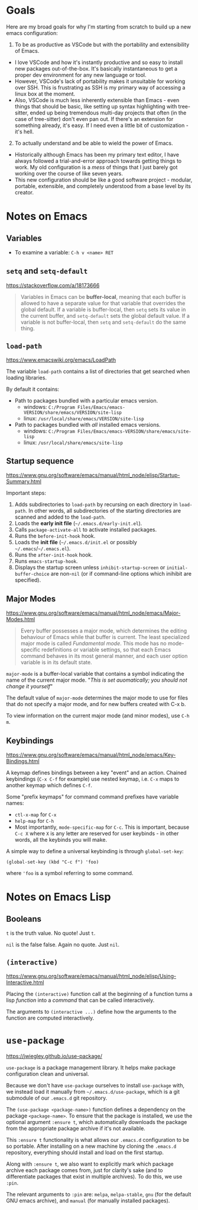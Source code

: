 # Goals

Here are my broad goals for why I'm starting from scratch to build up a new emacs configuration:

 1. To be as productive as VSCode but with the portability and extensibility of Emacs.
   - I love VSCode and how it's instantly productive and so easy to install new packages out-of-the-box. It's basically instantaneous to get a proper dev environment for any new language or tool.
   - However, VSCode's lack of portability makes it unsuitable for working over SSH. This is frustrating as SSH is my primary way of accessing a linux box at the moment.
   - Also, VSCode is much less inherently extensible than Emacs - even things that should be basic, like setting up syntax highlighting with tree-sitter, ended up being tremendous multi-day projects that often (in the case of tree-sitter) don't even pan out. If there's an extension for something already, it's easy. If I need even a little bit of customization - it's hell.

 2. To actually understand and be able to wield the power of Emacs.
   - Historically although Emacs has been my primary text editor, I have always followed a trial-and-error approach towards getting things to work. My old configuration is a *mess* of things that I just barely got working over the course of like seven years.
   - This new configuration should be like a good software project - modular, portable, extensible, and completely understood from a base level by its creator.

# Notes on Emacs

## Variables

 - To examine a variable: `C-h v <name> RET`

## `setq` and `setq-default`

https://stackoverflow.com/a/18173666

> Variables in Emacs can be **buffer-local**, meaning that each buffer is allowed to have a separate value for that variable that overrides the global default.
> If a variable is buffer-local, then `setq` sets its value in the current buffer, and `setq-default` sets the global default value.
> If a variable is not buffer-local, then `setq` and `setq-default` do the same thing.

## `load-path`

https://www.emacswiki.org/emacs/LoadPath

The variable `load-path` contains a list of directories that get searched when loading libraries.

By default it contains:

 - Path to packages bundled with a particular emacs version.
   - windows: `C:/Program Files/Emacs/emacs-VERSION/share/emacs/VERSION/site-lisp`
   - linux: `/usr/local/share/emacs/VERSION/site-lisp`
 - Path to packages bundled with *all* installed emacs versions.
   - windows: `C:/Program Files/Emacs/emacs-VERSION/share/emacs/site-lisp`
   - linux: `/usr/local/share/emacs/site-lisp`

## Startup sequence

https://www.gnu.org/software/emacs/manual/html_node/elisp/Startup-Summary.html

Important steps:

 1. Adds subdirectories to `load-path` by recursing on each directory in `load-path`. In other words, all subdirectories of the starting directories are scanned and added to the `load-path`.
 6. Loads the **early init file** (`~/.emacs.d/early-init.el`).
 7. Calls `package-activate-all` to activate installed packages.
 9. Runs the `before-init-hook` hook.
 14. Loads the **init file** (`~/.emacs.d/init.el` or possibly `~/.emacs`/`~/.emacs.el`).
 18. Runs the `after-init-hook` hook.
 26. Runs `emacs-startup-hook`.
 29. Displays the startup screen unless `inhibit-startup-screen` or `initial-buffer-choice` are non-`nil` (or if command-line options which inihibit are specified).

## Major Modes

https://www.gnu.org/software/emacs/manual/html_node/emacs/Major-Modes.html

> Every buffer possesses a major mode, which determines the editing behaviour of Emacs while that buffer is current.
> The least specialized major mode is called *Fundamental mode*. This mode has no mode-specific redefinitions or variable settings, so that each Emacs command behaves in its most general manner, and each user option variable is in its default state.

`major-mode` is a buffer-local variable that contains a symbol indicating the name of the current major mode. "*This is set auomatically; you should not change it yourself*"

The default value of `major-mode` determines the major mode to use for files that do not specify a major mode, and for new buffers created with C-x b.

To view information on the current major mode (and minor modes), use `C-h m`.

## Keybindings

https://www.gnu.org/software/emacs/manual/html_node/emacs/Key-Bindings.html

A keymap defines bindings between a key "event" and an action. Chained keybindings (`C-x C-f` for example) use nested keymap, i.e. `C-x` maps to another keymap which defines `C-f`.

Some "prefix keymaps" for command command prefixes have variable names:

 - `ctl-x-map` for `C-x`
 - `help-map` for `C-h`
 - Most importantly, `mode-specific-map` for `C-c`. This is important, because `C-c X` where `X` is any letter are reserved for user keybinds - in other words, all the keybinds you will make.

A simple way to define a universal keybinding is through `global-set-key`:

```
(global-set-key (kbd "C-c f") 'foo)
```

where `'foo` is a symbol referring to some command.

# Notes on Emacs Lisp

## Booleans

`t` is the truth value. No quote! Just `t`.

`nil` is the false false. Again no quote. Just `nil`.

## `(interactive)`

https://www.gnu.org/software/emacs/manual/html_node/elisp/Using-Interactive.html

Placing the `(interactive)` function call at the beginning of a function turns a lisp *function* into a *command* that can be called interactively.

The arguments to `(interactive ...)` define how the arguments to the function are computed interactively.

# `use-package`

https://jwiegley.github.io/use-package/

`use-package` is a package management library. It helps make package configuration clean and universal.

Because we don't have `use-package` ourselves to install `use-package` with, we instead load it manually from `~/.emacs.d/use-package`, which is a git submodule of our `.emacs.d` git repository.

The `(use-package <package-name>)` function defines a dependency on the package `<package-name>`. To ensure that the package is installed, we use the optional argument `:ensure t`, which automatically downloads the package from the appropriate package archive if it's not available.

This `:ensure t` functionality is what allows our `.emacs.d` configuration to be so portable. After installing on a new machine by cloning the `.emacs.d` repository, everything should install and load on the first startup.

Along with `:ensure t`, we also want to explicitly mark which package archive each package comes from, just for clarity's sake (and to differentiate packages that exist in multiple archives). To do this, we use `:pin`. 

The relevant arguments to `:pin` are: `melpa`, `melpa-stable`, `gnu` (for the default GNU emacs archive), and `manual` (for manually installed packages).
